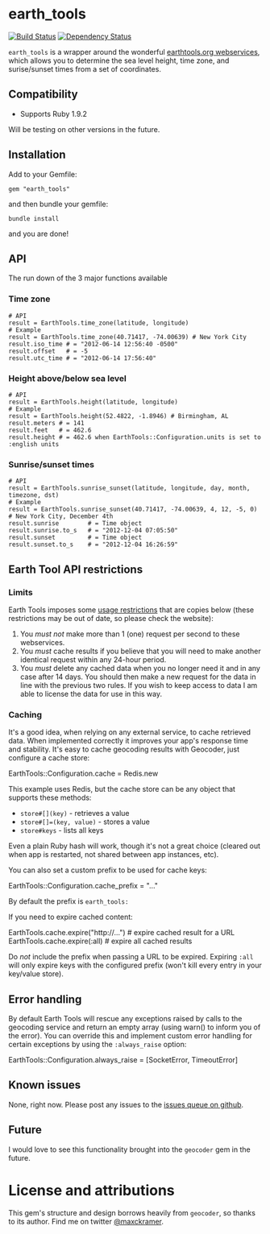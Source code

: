 ﻿# earth_tools

[![Build Status](https://secure.travis-ci.org/mckramer/earth_tools.png?branch=master)](http://travis-ci.org/mckramer/earth_tools) [![Dependency Status](https://gemnasium.com/mckramer/earth_tools.png?travis)](https://gemnasium.com/mckramer/earth_tools)

`earth_tools` is a wrapper around the wonderful [earthtools.org webservices](http://www.earthtools.org/webservices.htm), which allows you to determine the sea level height, time zone, and surise/sunset times from a set of coordinates.

## Compatibility

* Supports Ruby 1.9.2

Will be testing on other versions in the future.

## Installation

Add to your Gemfile:

  `gem "earth_tools"`

and then bundle your gemfile:

  `bundle install`
  
and you are done!

## API

The run down of the 3 major functions available

### Time zone

    # API
    result = EarthTools.time_zone(latitude, longitude)
    # Example
    result = EarthTools.time_zone(40.71417, -74.00639) # New York City
    result.iso_time # = "2012-06-14 12:56:40 -0500"
    result.offset   # = -5
    result.utc_time # = "2012-06-14 17:56:40"

### Height above/below sea level

    # API
    result = EarthTools.height(latitude, longitude)
    # Example
    result = EarthTools.height(52.4822, -1.8946) # Birmingham, AL
    result.meters # = 141
    result.feet   # = 462.6
    result.height # = 462.6 when EarthTools::Configuration.units is set to :english units

### Sunrise/sunset times

    # API
    result = EarthTools.sunrise_sunset(latitude, longitude, day, month, timezone, dst)
    # Example
    result = EarthTools.sunrise_sunset(40.71417, -74.00639, 4, 12, -5, 0) # New York City, December 4th
    result.sunrise        # = Time object
    result.sunrise.to_s   # = "2012-12-04 07:05:50"
    result.sunset         # = Time object
    result.sunset.to_s    # = "2012-12-04 16:26:59"


## Earth Tool API restrictions

### Limits

Earth Tools imposes some [usage restrictions](http://www.earthtools.org/webservices.htm#usage) that are copies below (these restrictions may be out of date, so please check the website):

1. You *must not* make more than 1 (one) request per second to these webservices.
2. You *must* cache results if you believe that you will need to make another identical request within any 24-hour period.
3. You *must* delete any cached data when you no longer need it and in any case after 14 days. You should then make a new request for the data in line with the previous two rules. If you wish to keep access to data I am able to license the data for use in this way.

### Caching

It's a good idea, when relying on any external service, to cache retrieved data. When implemented correctly it improves your app's response time and stability. It's easy to cache geocoding results with Geocoder, just configure a cache store:

  EarthTools::Configuration.cache = Redis.new

This example uses Redis, but the cache store can be any object that supports these methods:

* `store#[](key)`         - retrieves a value
* `store#[]=(key, value)` - stores a value
* `store#keys`            - lists all keys

Even a plain Ruby hash will work, though it's not a great choice (cleared out when app is restarted, not shared between app instances, etc).

You can also set a custom prefix to be used for cache keys:

  EarthTools::Configuration.cache_prefix = "..."

By default the prefix is `earth_tools:`

If you need to expire cached content:

  EarthTools.cache.expire("http://...") # expire cached result for a URL
  EarthTools.cache.expire(:all)         # expire all cached results

Do *not* include the prefix when passing a URL to be expired. Expiring `:all` will only expire keys with the configured prefix (won't kill every entry in your key/value store).

## Error handling

By default Earth Tools will rescue any exceptions raised by calls to the geocoding service and return an empty array (using warn() to inform you of the error). You can override this and implement custom error handling for certain exceptions by using the `:always_raise` option:

  EarthTools::Configuration.always_raise = [SocketError, TimeoutError]

## Known issues

None, right now.  Please post any issues to the [issues queue on github](https://github.com/mckramer/earth_tools/issues).

## Future

I would love to see this functionality brought into the `geocoder` gem in the future.

# License and attributions

This gem's structure and design borrows heavily from `geocoder`, so thanks to its author.  Find me on twitter [@maxckramer](https://twitter.com/maxckramer).